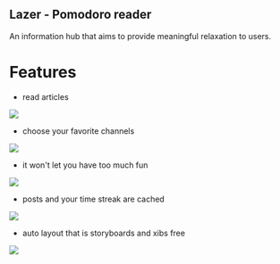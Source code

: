 Lazer - Pomodoro reader
---

An information hub that aims to provide meaningful relaxation to users.

# Features

- read articles

![](http://i.imgur.com/F4IORx7.gif)

- choose your favorite channels

![](http://i.imgur.com/YBTGtEc.gif)

- it won't let you have too much fun

![](http://i.imgur.com/rAdynF7.gif)

- posts and your time streak are cached

![](https://i.imgur.com/wOPOELy.gif)

- auto layout that is storyboards and xibs free

![](http://i.imgur.com/D5fL7cy.gif)

